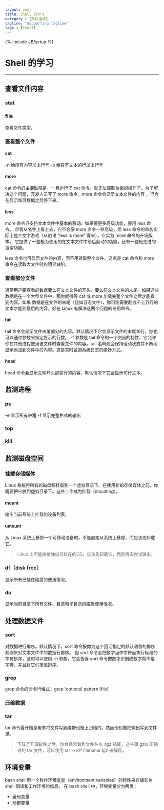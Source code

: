 ```yaml
---
layout: post
title: Shell 的学习
category : [系统运维]
tagline: "Supporting tagline"
tags : [Shell]
---
```

{% include JB/setup %}
# Shell 的学习
---

<!--break-->

## 查看文件内容

### stat


### file
查看文件类型。

### 查看整个文件

#### cat
-n 给所有内容加上行号
-b 给只有文本的行加上行号

#### more
cat 命令的主要缺陷是，一旦运行了 cat 命令，就无法控制后面的操作了。为了解决这个问题，开发人员写了 more 命令。more 命令会显示文本文件的内容
，但会在显示每页数据之后停下来。

#### less
more 命令只支持文本文件中基本的移动。如果要更多高级功能，要用 less 命令。
尽管从名字上看上去，它不会像 more 命令一样高级，但 less 命令的命名实际上是个文字游戏（从俗语 “less is more” 得来），它实为 more 命令的升级版本。
它提供了一些极为使用的在文本文件中前后翻动的功能，还有一些极先进的搜索功能。

less 命令也可显示文件的内容，而不用读取整个文件。这点是 cat 命令和 more 命令在读取大文件时的明显缺陷。

### 查看部分文件

通常用户要查看的数据要么在文本文件的开头，要么在文本文件的末尾。如果这些数据是在一个大型文件中，那你就得等 cat 或 more 加载完整个文件之后才能看到内容。如果
数据是在文件的末尾（比如日志文件），你可能需要翻成千上万行的文本才能到最后的内容。好在 Linux 有解决这两个问题的专用命令。

#### tail
tail 命令会显示文件末尾部分的内容。默认情况下它会显示文件的末尾10行，你也可以通过参数来指定显示的行数。
-f 参数是 tail 命令的一个突出的特性，它允许你在其他进程使用该文件时查看文件的内容。tail 名利观会保持活动状态并不断地显示添加到文件中的内容。这是实时监测系统日志的绝妙方式。

#### head
head 命令会显示文件开头那些行的内容，默认情况下它会显示10行文本。


## 监测进程

### ps
-e 显示所有进程
-f 显示完整格式的输出

### top

### kill

## 监测磁盘空间

### 挂载存储媒体
Linux 系统将所有的磁盘都挂载到一个虚拟目录下。在使用新的存储媒体之前，你需要把它放到虚拟目录下。这些工作成为挂载（mounting）。

#### mount
输出当前系统上挂载的设备列表。

#### umount
从 Linux 系统上移除一个可移动设备时，不能直接从系统上移除，而应该先卸载它。
> Linux 上不能直接弹出已挂在的CD，应该先卸载它，然后再去尝试弹出。

### df（disk free）
显示所有已挂在磁盘的使用情况。

### du
显示当前目录下所有文件、目录和子目录的磁盘使用情况。

## 处理数据文件

### sort
对数据进行排序。默认情况下，sort 命令按你为这个回话指定的默认语言的排序规则来对文本文件中的数据行排序。
但 sort 命令会把数字当作字符而执行标准的字符排序，这时可以使用 -n 参数，它会告诉 sort 命令把数字识别成数字而不是字符，并且将它们按值排序。

### grep
grep 命令的命令行格式：grep [options] pattern [file]

### 压缩数据

### tar
tar 命令最开始是用来将文件写到磁带设备上归档的，然而他也能把输出写到文件里。

> 下载了开源软件之后，你会经常看到文件名以 .tgz 结尾，这些事 gzip 压缩过的 tar 文件，可以使用 tar -xvzf filename.tgz 来解压。

## 环境变量
bash shell 用一个称作环境变量（environment variables）的特性来存储有关 shell 回话和工作环境的信息。
在 bash shell 中，环境变量分为两类：
- 全局变量
- 局部变量










